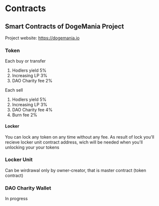# Contracts
## Smart Contracts of DogeMania Project

Project website: https://dogemania.io

### Token

Each buy or transfer
1. Hodlers yield 5%
2. Increasing LP 3%
3. DAO Charity fee 2%

Each sell
1. Hodlers yield 5%
2. Increasing LP 3%
3. DAO Charity fee 4%
4. Burn fee 2%

#### Locker
You can lock any token on any time without any fee. As result of lock you'll recieve locker unit contract address, wich will be needed when you'll unlocking your your tokens

### Locker Unit
Can be wirdrawal only by owner-creator, that is master contract (token contract)

### DAO Charity Wallet
In progress

